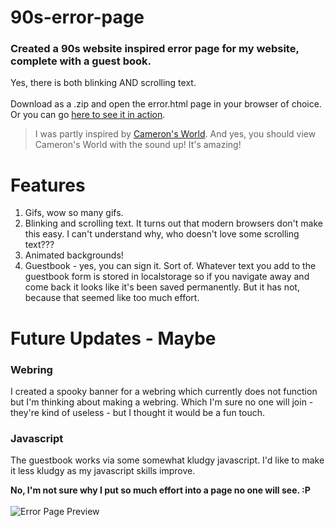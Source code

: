 # 90s-error-page
### Created a 90s website inspired error page for my website, complete with a guest book.<br> 
Yes, there is both blinking AND scrolling text.<br> 
<br>
Download as a .zip and open the error.html page in your browser of choice. Or you can go [here to see it in action](http://www.raenpayne.com/error "Spooky 90s themed 404 page").

> I was partly inspired by [Cameron's World](https://www.cameronsworld.net/). And yes, you should view Cameron's World with the sound up! It's amazing!

# Features
1. Gifs, wow so many gifs. 
2. Blinking and scrolling text. It turns out that modern browsers don't make this easy. I can't understand why, who doesn't love some scrolling text???
3. Animated backgrounds! 
4. Guestbook - yes, you can sign it. Sort of.
Whatever text you add to the guestbook form is stored in localstorage so if you navigate away and come back it looks like it's been saved permanently. But it has not, because that seemed like too much effort. 

# Future Updates - Maybe
### Webring
I created a spooky banner for a webring which currently does not function but I'm thinking about making a webring. Which I'm sure no one will join - they're kind of useless - but I thought it would be a fun touch. 
### Javascript
The guestbook works via some somewhat kludgy javascript. I'd like to make it less kludgy as my javascript skills improve. 


**No, I'm not sure why I put so much effort into a page no one will see. :P**
<br>
<br>
![Error Page Preview](https://github.com/raenpayne/90s-error-page/blob/main/error%20screenshot.png)
